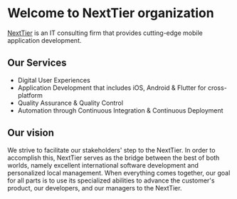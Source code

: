 # Welcome to NextTier organization

[NextTier](https://nexttier.io/) is an IT consulting firm that provides cutting-edge mobile application development.

## Our Services
- Digital User Experiences
- Application Development that includes iOS, Android & Flutter for cross-platform
- Quality Assurance & Quality Control
- Automation through Continuous Integration & Continuous Deployment    

## Our vision
We strive to facilitate our stakeholders' step to the NextTier. In order to accomplish this, NextTier serves as the bridge between the best of both worlds, namely excellent international software development and personalized local management. When everything comes together, our goal for all parts is to use its specialized abilities to advance the customer's product, our developers, and our managers to the NextTier.
